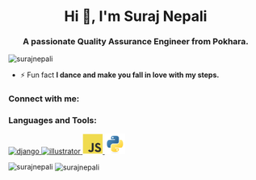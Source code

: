 <h1 align="center">Hi 👋, I'm Suraj Nepali</h1>
<h3 align="center">A passionate Quality Assurance Engineer from Pokhara.</h3>

<p align="left"> <img src="https://komarev.com/ghpvc/?username=surajnepali&label=Profile%20views&color=0e75b6&style=flat" alt="surajnepali" /> </p>

- ⚡ Fun fact **I dance and make you fall in love with my steps.**

<h3 align="left">Connect with me:</h3>
<p align="left">
</p>

<h3 align="left">Languages and Tools:</h3>
<p align="left"> <a href="https://www.djangoproject.com/" target="_blank" rel="noreferrer"> <img src="https://img.icons8.com/color/48/null/django.png" alt="django" width="40" height="40"/> </a> <a href="https://www.adobe.com/in/products/illustrator.html" target="_blank" rel="noreferrer"> <img src="https://www.vectorlogo.zone/logos/adobe_illustrator/adobe_illustrator-icon.svg" alt="illustrator" width="40" height="40"/> </a> <a href="https://developer.mozilla.org/en-US/docs/Web/JavaScript" target="_blank" rel="noreferrer"> <img src="https://raw.githubusercontent.com/devicons/devicon/master/icons/javascript/javascript-original.svg" alt="javascript" width="40" height="40"/> </a> <a href="https://www.python.org" target="_blank" rel="noreferrer"> <img src="https://raw.githubusercontent.com/devicons/devicon/master/icons/python/python-original.svg" alt="python" width="40" height="40"/> </a> </p>

<p><img align="left" src="https://github-readme-stats.vercel.app/api/top-langs?username=surajnepali&show_icons=true&locale=en&layout=compact" alt="surajnepali" /></p>

<p>&nbsp;<img align="center" src="https://github-readme-stats.vercel.app/api?username=surajnepali&show_icons=true&locale=en" alt="surajnepali" /></p>

